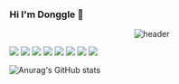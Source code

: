 ### Hi I'm Donggle 👋

<!--
**Donggle0315/Donggle0315** is a ✨ _special_ ✨ repository because its `README.md` (this file) appears on your GitHub profile.

Here are some ideas to get you started:

- 🔭 I’m currently working on ...
- 🌱 I’m currently learning ...
- 👯 I’m looking to collaborate on ...
- 🤔 I’m looking for help with ...
- 💬 Ask me about ...
- 📫 How to reach me: ...
- 😄 Pronouns: ...
- ⚡ Fun fact: ...
-->
<div align="center">
  
![header](https://capsule-render.vercel.app/api?type=Rounded&text=DONGGLE)
</div>

<img src="https://img.shields.io/badge/C-A8B9CC?style=for-the-badge&logo=C&logoColor=white"> <img src="https://img.shields.io/badge/cplusplus-00599C?style=for-the-badge&logo=C++&logoColor=white"> <img src="https://img.shields.io/badge/Python-3776AB?style=for-the-badge&logo=Python&logoColor=white"> <img src="https://img.shields.io/badge/linux-FCC624?style=for-the-badge&logo=linux%20IDE&logoColor=white">
<img src="https://img.shields.io/badge/html5-E34F26?style=for-the-badge&logo=html5%20IDE&logoColor=white"> <img src="https://img.shields.io/badge/css3-1572B6?style=for-the-badge&logo=css3%20IDE&logoColor=white"> <img src="https://img.shields.io/badge/javascript-F7DF1E?style=for-the-badge&logo=javascript%20IDE&logoColor=white"> <img src="https://img.shields.io/badge/github-181717?style=for-the-badge&logo=github&logoColor=white">
  
![Anurag's GitHub stats](https://github-readme-stats.vercel.app/api?username=Donggle0315&show_icons=true&theme=radical)

